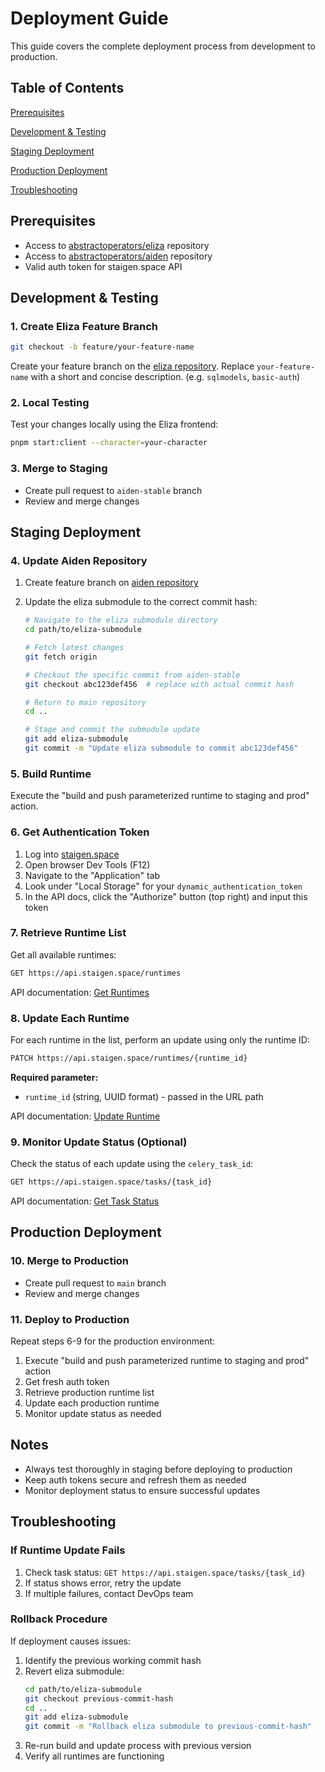 # Deployment Guide

This guide covers the complete deployment process from development to production.

## Table of Contents
[Prerequisites](#prerequisites)

[Development & Testing](#development--testing)

[Staging Deployment](#staging-deployment)

[Production Deployment](#production-deployment)

[Troubleshooting](#troubleshooting)

## Prerequisites

- Access to [abstractoperators/eliza](https://github.com/abstractoperators/eliza) repository
- Access to [abstractoperators/aiden](https://github.com/abstractoperators/aiden) repository
- Valid auth token for staigen.space API

## Development & Testing

### 1. Create Eliza Feature Branch

```bash
git checkout -b feature/your-feature-name
```

Create your feature branch on the [eliza repository](https://github.com/abstractoperators/eliza). Replace `your-feature-name` with a short and concise description. (e.g. `sqlmodels`, `basic-auth`) 

### 2. Local Testing

Test your changes locally using the Eliza frontend:

```bash
pnpm start:client --character=your-character
```

### 3. Merge to Staging

- Create pull request to `aiden-stable` branch
- Review and merge changes

## Staging Deployment

### 4. Update Aiden Repository

1. Create feature branch on [aiden repository](https://github.com/abstractoperators/aiden)
2. Update the eliza submodule to the correct commit hash:

   ```bash
   # Navigate to the eliza submodule directory
   cd path/to/eliza-submodule

   # Fetch latest changes
   git fetch origin

   # Checkout the specific commit from aiden-stable
   git checkout abc123def456  # replace with actual commit hash

   # Return to main repository
   cd ..

   # Stage and commit the submodule update
   git add eliza-submodule
   git commit -m "Update eliza submodule to commit abc123def456"
   ```

### 5. Build Runtime

Execute the "build and push parameterized runtime to staging and prod" action.

### 6. Get Authentication Token

1. Log into [staigen.space](https://staigen.space/)
2. Open browser Dev Tools (F12)
3. Navigate to the "Application" tab
4. Look under "Local Storage" for your `dynamic_authentication_token`
5. In the API docs, click the "Authorize" button (top right) and input this token

### 7. Retrieve Runtime List

Get all available runtimes:

```bash
GET https://api.staigen.space/runtimes
```

API documentation: [Get Runtimes](https://api.staigen.space/docs#/default/get_runtimes_runtimes_get)

### 8. Update Each Runtime

For each runtime in the list, perform an update using only the runtime ID:

```bash
PATCH https://api.staigen.space/runtimes/{runtime_id}
```

**Required parameter:**

- `runtime_id` (string, UUID format) - passed in the URL path

API documentation: [Update Runtime](https://api.staigen.space/docs#/default/update_runtime_runtimes__runtime_id__patch)

### 9. Monitor Update Status (Optional)

Check the status of each update using the `celery_task_id`:

```bash
GET https://api.staigen.space/tasks/{task_id}
```

API documentation: [Get Task Status](https://api.staigen.space/docs#/default/get_task_status_tasks__task_id__get)

## Production Deployment

### 10. Merge to Production

- Create pull request to `main` branch
- Review and merge changes

### 11. Deploy to Production

Repeat steps 6-9 for the production environment:

1. Execute "build and push parameterized runtime to staging and prod" action
2. Get fresh auth token
3. Retrieve production runtime list
4. Update each production runtime
5. Monitor update status as needed

## Notes

- Always test thoroughly in staging before deploying to production
- Keep auth tokens secure and refresh them as needed
- Monitor deployment status to ensure successful updates

## Troubleshooting

### If Runtime Update Fails

1. Check task status: `GET https://api.staigen.space/tasks/{task_id}`
2. If status shows error, retry the update
3. If multiple failures, contact DevOps team

### Rollback Procedure

If deployment causes issues:

1. Identify the previous working commit hash
2. Revert eliza submodule:
   ```bash
   cd path/to/eliza-submodule
   git checkout previous-commit-hash
   cd ..
   git add eliza-submodule
   git commit -m "Rollback eliza submodule to previous-commit-hash"
   ```
3. Re-run build and update process with previous version
4. Verify all runtimes are functioning
